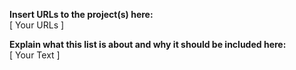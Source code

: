 **Insert URLs to the project(s) here:**      
[ Your URLs ]

**Explain what this list is about and why it should be included here:**     
[ Your Text ]
